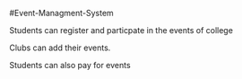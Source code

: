 #Event-Managment-System

Students  can register and particpate in the events of college

Clubs can add their events.

Students can also pay for events